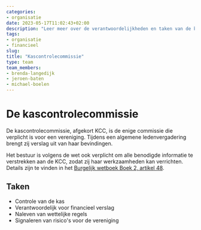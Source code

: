 ```yaml
---
categories:
- organisatie
date: 2023-05-17T11:02:43+02:00
description: "Leer meer over de verantwoordelijkheden en taken van de kascontrolecommissie binnen de vereniging."
tags:
- organisatie
- financieel
slug:
title: "Kascontrolecommissie"
type: team
team_members:
- brenda-langedijk
- jeroen-baten
- michael-boelen
---
```


# De kascontrolecommissie

De kascontrolecommissie, afgekort KCC, is de enige commissie die verplicht is voor een vereniging. Tijdens een algemene ledenvergadering brengt zij verslag uit van haar bevindingen.

Het bestuur is volgens de wet ook verplicht om alle benodigde informatie te verstrekken aan de KCC, zodat zij haar werkzaamheden kan verrichten. Details zijn te vinden in het [Burgelijk wetboek Boek 2, artikel 48](https://wetten.overheid.nl/BWBR0003045/2022-01-01#Boek2_Titeldeel2_Artikel48).

## Taken

* Controle van de kas
* Verantwoordelijk voor financieel verslag
* Naleven van wettelijke regels
* Signaleren van risico's voor de vereniging
